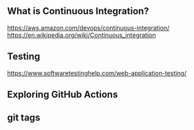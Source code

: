 ## What is Continuous Integration?

https://aws.amazon.com/devops/continuous-integration/
https://en.wikipedia.org/wiki/Continuous_integration

## Testing
https://www.softwaretestinghelp.com/web-application-testing/

## Exploring GitHub Actions

## git tags